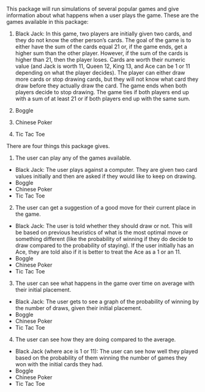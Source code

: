 This package will run simulations of several popular games and give information about what happens when a user plays the game. These are the games available in this package:

1. Black Jack: In this game, two players are initially given two cards, and they do not know the other person’s cards. The goal of the game is to either have the sum of the cards equal 21 or, if the game ends, get a higher sum than the other player. However, if the sum of the cards is higher than 21, then the player loses. Cards are worth their numeric value (and Jack is worth 11, Queen 12, King 13, and Ace can be 1 or 11 depending on what the player decides). The player can either draw more cards or stop drawing cards, but they will not know what card they draw before they actually draw the card. The game ends when both players decide to stop drawing. The game ties if both players end up with a sum of at least 21 or if both players end up with the same sum.   

2. Boggle  

3. Chinese Poker  

4. Tic Tac Toe  


There are four things this package gives.  

1. The user can play any of the games available.  
+ Black Jack: The user plays against a computer. They are given two card values initially and then are asked if they would like to keep on drawing.    
+ Boggle   
+	Chinese Poker  
+	Tic Tac Toe  

2. The user can get a suggestion of a good move for their current place in the game.
+ Black Jack: The user is told whether they should draw or not. This will be based on previous heuristics of what is the most optimal move or something different (like the probability of winning if they do decide to draw compared to the probability of staying). If the user initially has an Ace, they are told also if it is better to treat the Ace as a 1 or an 11. 
+ Boggle   
+	Chinese Poker  
+	Tic Tac Toe  

3. The user can see what happens in the game over time on average with their initial placement.
+ Black Jack: The user gets to see a graph of the probability of winning by the number of draws, given their initial placement. 
+ Boggle   
+	Chinese Poker  
+	Tic Tac Toe  

4. The user can see how they are doing compared to the average. 
+ Black Jack (where ace is 1 or 11): The user can see how well they played based on the probability of them winning the number of games they won with the initial cards they had. 
+ Boggle   
+	Chinese Poker  
+	Tic Tac Toe  
